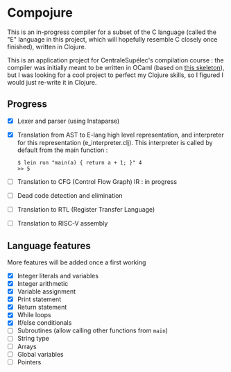 # Compojure

This is an in-progress compiler for a subset of the C language (called the "E" language in this project, which will hopefully resemble C closely once finished), written in Clojure.

This is an application project for CentraleSupélec's compilation course : the compiler was initially meant to be written in OCaml (based on [this skeleton](https://gitlab-research.centralesupelec.fr/cidre-public/compilation/infosec-ecomp)), but I was looking for a cool project to perfect my Clojure skills, so I figured I would just re-write it in Clojure.

## Progress

-   [x] Lexer and parser (using Instaparse)
-   [x] Translation from AST to E-lang high level representation, and interpreter for this representation (e_interpreter.clj). This interpreter is called by default from the main function :

    ```
    $ lein run "main(a) { return a + 1; }" 4
    >> 5
    ```

-   [ ] Translation to CFG (Control Flow Graph) IR : in progress
-   [ ] Dead code detection and elimination
-   [ ] Translation to RTL (Register Transfer Language)
-   [ ] Translation to RISC-V assembly

## Language features

More features will be added once a first working

-   [x] Integer literals and variables
-   [x] Integer arithmetic
-   [x] Variable assignment
-   [x] Print statement
-   [x] Return statement
-   [x] While loops
-   [x] If/else conditionals
-   [ ] Subroutines (allow calling other functions from `main`)
-   [ ] String type
-   [ ] Arrays
-   [ ] Global variables
-   [ ] Pointers

